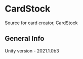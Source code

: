 # CardStock
Source for card creator, CardStock
<h2>General Info</h1>
<p>Unity version - 2021.1.0b3<br>
